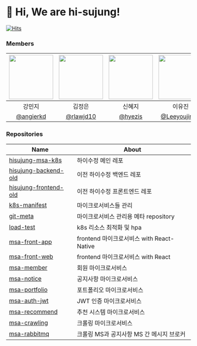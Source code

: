 # 👋 Hi, We are hi-sujung!

[![Hits](https://hits.seeyoufarm.com/api/count/incr/badge.svg?url=https%3A%2F%2Fgithub.com%2Fhi-sujung%2F.github&count_bg=%23BA6BC4&title_bg=%23555555&icon=github.svg&icon_color=%23E7E7E7&title=hits&edge_flat=false)](https://hits.seeyoufarm.com)

### Members
| <img src="https://github.com/user-attachments/assets/df97272c-a722-4717-a820-c851ed77763c" width="120"/> | <img src="https://github.com/user-attachments/assets/00465f57-b84d-446a-8377-132b98938d5d" width="120"/> | <img src="https://github.com/user-attachments/assets/cc6cc178-9022-465e-9cc2-79ec7e044e0b" width="120"/> | <img src="https://github.com/user-attachments/assets/7114a84d-4337-43fb-8b16-c1a6d998dc18" width="120"/> |  <img src="https://github.com/user-attachments/assets/1bdf080d-6e4b-4649-9f8e-a44c2607e759" width="120"/> | <img src="https://github.com/user-attachments/assets/52b11e17-49b1-4b5f-a886-82fd51181433" width="120"/> |
|:----------------------------------------:|:---:|:---:|:---:|:---:|:---:|
|  강민지 | 김정은 | 신혜지 | 이유진 | 임수현(Lead) | 조은재 |
| [@angierkd](https://github.com/angierkd) | [@rlawjd10](https://github.com/rlawjd10) | [@hyezis](https://github.com/hyezis) | [@Leeyoujin00](https://github.com/Leeyoujin00) | [@suhyenim](https://github.com/suhyenim) | [@EunjaeJo](https://github.com/EunjaeJo) |


### Repositories
| Name                                                                          | About        |
|-------------------------------------------------------------------------------|--------------|
| [hisujung-msa-k8s](https://github.com/hi-sujung/hisujung-msa-k8s)             | 하이수정 메인 레포 |
| [hisujung-backend-old](https://github.com/hi-sujung/hisujung-backend-old)     | 이전 하이수정 백엔드 레포 |
| [hisujung-frontend-old](https://github.com/hi-sujung/hisujung-frontend-old)   | 이전 하이수정 프론트엔드 레포 |
| [k8s-manifest](https://github.com/hi-sujung/k8s-manifest)                     | 마이크로서비스들 관리 |
| [git-meta](https://github.com/hi-sujung/git-meta)                             | 마이크로서비스 관리용 메타 repository |
| [load-test](https://github.com/hi-sujung/load-test)                           | k8s 리소스 최적화 및 hpa |
| [msa-front-app](https://github.com/hi-sujung/msa-front-app)                   | frontend 마이크로서비스 with React-Native |
| [msa-front-web](https://github.com/hi-sujung/msa-front-web)                   | frontend 마이크로서비스 with React |
| [msa-member](https://github.com/hi-sujung/msa-member)                         | 회원 마이크로서비스 |
| [msa-notice](https://github.com/hi-sujung/msa-notice)                         | 공지사항 마이크로서비스 |
| [msa-portfolio](https://github.com/hi-sujung/msa-portfolio)                   | 포트폴리오 마이크로서비스 |
| [msa-auth-jwt](https://github.com/hi-sujung/msa-auth-jwt)                     | JWT 인증 마이크로서비스 |
| [msa-recommend](https://github.com/hi-sujung/msa-recommend)                   | 추천 시스템 마이크로서비스 |
| [msa-crawling](https://github.com/hi-sujung/msa-crawling)                     | 크롤링 마이크로서비스 |
| [msa-rabbitmq](https://github.com/hi-sujung/msa-rabbitmq)                     | 크롤링 MS과 공지사항 MS 간 메시지 브로커 |




